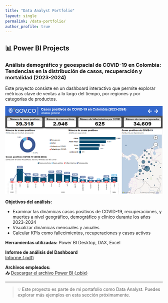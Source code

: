 ```yaml
---
title: "Data Analyst Portfolio"
layout: single
permalink: /data-portfolio/
author_profile: true
---
```


## 📊 Power BI Projects  

### Análisis demográfico y geoespacial de COVID-19 en Colombia: Tendencias en la distribución de casos, recuperación y mortalidad (2023-2024)

Este proyecto consiste en un dashboard interactivo que permite explorar métricas clave de ventas a lo largo del tiempo, por regiones y por categorías de productos.

![Vista previa del dashboard](/assets/images/Resumen_PBI.PNG)

**Objetivos del análisis:**
- Examinar las dinámicas casos positivos de COVID-19, recuperaciones, y muertes a nivel geográfico, demográfico y clínico durante los años 2023-2024
- Visualizar dinámicas mensuales y anuales
- Calcular KPIs como fallecimientos, recuperaciones y casos activos

**Herramientas utilizadas:** Power BI Desktop, DAX, Excel

**Informe de análisis del Dashboard**  
[Informe (.pdf)](/assets/files/Proyecto_Final.pdf)

**Archivos empleados:**  
📥 [Descargar el archivo Power BI (.pbix)](/assets/files/Casos_positivos_de_COVID-19_en_Colombia_(2023-2024).pbix)

---

> 💡 Este proyecto es parte de mi portafolio como Data Analyst. Puedes explorar más ejemplos en esta sección próximamente.
